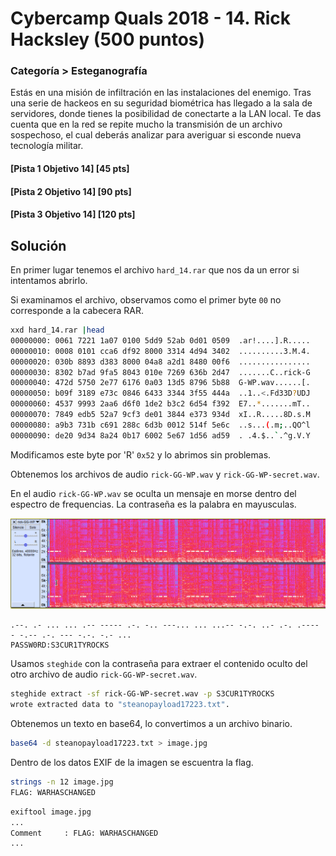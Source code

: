 # Cybercamp Quals 2018 - 14. Rick Hacksley (500 puntos)
### Categoría > Esteganografía


Estás en una misión de infiltración en las instalaciones del enemigo. Tras una serie de hackeos en su seguridad biométrica has llegado a la sala de servidores, donde tienes la posibilidad de conectarte a la LAN local. Te das cuenta que en la red se repite mucho la transmisión de un archivo sospechoso, el cual deberás analizar para averiguar si esconde nueva tecnología militar.

#### [Pista 1 Objetivo 14] [45 pts]
#### [Pista 2 Objetivo 14] [90 pts]
#### [Pista 3 Objetivo 14] [120 pts]

## Solución

En primer lugar tenemos el archivo `hard_14.rar` que nos da un error si intentamos abrirlo.

Si examinamos el archivo, observamos como el primer byte `00` no corresponde a la cabecera RAR.

```bash
xxd hard_14.rar |head
00000000: 0061 7221 1a07 0100 5dd9 52ab 0d01 0509  .ar!....].R.....
00000010: 0008 0101 cca6 df92 8000 3314 4d94 3402  ..........3.M.4.
00000020: 030b 8893 d383 8000 04a8 a2d1 8480 00f6  ................
00000030: 8302 b7ad 9fa5 8043 010e 7269 636b 2d47  .......C..rick-G
00000040: 472d 5750 2e77 6176 0a03 13d5 8796 5b88  G-WP.wav......[.
00000050: b09f 3189 e73c 0846 6433 3344 3f55 444a  ..1..<.Fd33D?UDJ
00000060: 4537 9993 2aa6 d6f0 1de2 b3c2 6d54 f392  E7..*.......mT..
00000070: 7849 edb5 52a7 9cf3 de01 3844 e373 934d  xI..R.....8D.s.M
00000080: a9b3 731b c691 288c 6d3b 0012 514f 5e6c  ..s...(.m;..QO^l
00000090: de20 9d34 8a24 0b17 6002 5e67 1d56 ad59  . .4.$..`.^g.V.Y
```

Modificamos este byte por 'R' `0x52` y lo abrimos sin problemas.

Obtenemos los archivos de audio `rick-GG-WP.wav` y `rick-GG-WP-secret.wav`.

En el audio `rick-GG-WP.wav` se oculta un mensaje en morse dentro del espectro de frequencias.
La contraseña es la palabra en mayusculas.

![](img/morse.png)

```
.--. .- ... ... .-- ----- .-. -.. ---... ... ...-- -.-. ..- .-. .---- - -.-- .-. --- -.-. -.- ...
PASSW0RD:S3CUR1TYROCKS
```

Usamos `steghide` con la contraseña para extraer el contenido oculto del otro archivo de audio `rick-GG-WP-secret.wav`.

```bash
steghide extract -sf rick-GG-WP-secret.wav -p S3CUR1TYROCKS
wrote extracted data to "steanopayload17223.txt".
```

Obtenemos un texto en base64, lo convertimos a un archivo binario.

```bash
base64 -d steanopayload17223.txt > image.jpg
```

Dentro de los datos EXIF de la imagen se escuentra la flag.

```bash
strings -n 12 image.jpg
FLAG: WARHASCHANGED
```

```bash
exiftool image.jpg
...
Comment     : FLAG: WARHASCHANGED
...
```
